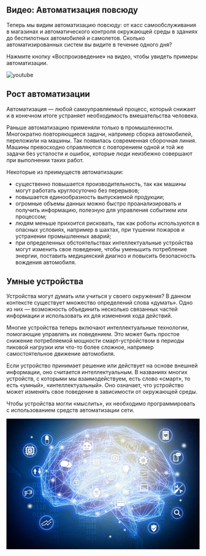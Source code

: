 <!-- 14.1.1 -->
## Видео: Автоматизация повсюду

Теперь мы видим автоматизацию повсюду: от касс самообслуживания в магазинах и автоматического контроля окружающей среды в зданиях до беспилотных автомобилей и самолетов. Сколько автоматизированных систем вы видите в течение одного дня?

Нажмите кнопку «Воспроизведение» на видео, чтобы увидеть примеры автоматизации.

![youtube](https://www.youtube.com/watch?v=nVxWyrzuaBY)

<!-- 14.1.2 -->
## Рост автоматизации

Автоматизация — любой самоуправляемый процесс, который снижает и в конечном итоге устраняет необходимость вмешательства человека.

Раньше автоматизацию применяли только в промышленности. Многократно повторяющиеся задачи, например сборка автомобилей, переложили на машины. Так появилась современная сборочная линия. Машины превосходно справляются с повторением одной и той же задачи без усталости и ошибок, которые люди неизбежно совершают при выполнении таких работ.

Некоторые из преимуществ автоматизации:

* существенно повышается производительность, так как машины могут работать круглосуточно без перерывов;
* повышается единообразность выпускаемой продукции;
* огромные объемы данных можно быстро проанализировать и получить информацию, полезную для управления событием или процессом;
* людям меньше прихоится рисковать, так как роботы используются в опасных условиях, например в шахтах, при тушении пожаров и устранении промышленных аварий;
* при определенных обстоятельствах интеллектуальные устройства могут изменить свое поведение, чтобы уменьшить потребление энергии, поставить медицинский диагноз и повысить безопасность вождения автомобиля.

<!-- 14.1.3 -->
## Умные устройства

Устройства могут думать или учиться у своего окружения? В данном контексте существует множество определений слова «думать». Одно из них — возможность объединить несколько связанных частей информации и использовать их для изменения хода действий.

Многие устройства теперь включают интеллектуальные технологии, помогающие управлять их поведением. Это может быть простое снижение потребляемой мощности смарт-устройством в периоды пиковой нагрузки или что-то более сложное, например самостоятельное движение автомобиля.

Если устройство принимает решение или действует на основе внешней информации, оно считается интеллектуальным. В названиях многих устройств, с которыми мы взаимодействуем, есть слово «смарт», то есть «умный», «интеллектуальный». Оно означает, что устройство может изменять свое поведение в зависимости от окружающей среды.

Чтобы устройства могли «мыслить», их необходимо программировать с использованием средств автоматизации сети.

![](./assets/14.1.3.jpg)

<!-- 14.1.4 -->
<!-- quiz -->

